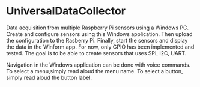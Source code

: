 # UniversalDataCollector
Data acquisition from multiple Raspberry Pi sensors using a Windows PC.
Create and configure sensors using this Windows application. Then upload the configuration to the Rasberry Pi.
Finally, start the sensors and display the data in the Winform app. For now, only GPIO has been implemented and tested. The goal is to be able to create sensors that uses SPI, I2C, UART.

Navigation in the Windows application can be done with voice commands. To select a menu,simply read aloud the menu name. To select a button, simply read aloud the button label.
